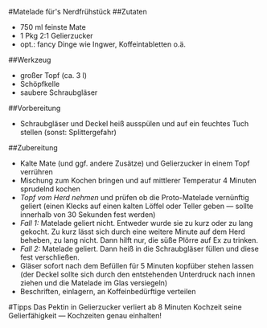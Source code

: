 #Matelade für's Nerdfrühstück
##Zutaten
- 750 ml feinste Mate
- 1 Pkg 2:1 Gelierzucker
- opt.: fancy Dinge wie Ingwer, Koffeintabletten o.ä.

##Werkzeug
- großer Topf (ca. 3 l)
- Schöpfkelle
- saubere Schraubgläser

##Vorbereitung
- Schraubgläser und Deckel heiß ausspülen und auf ein feuchtes Tuch stellen (sonst: Splittergefahr)

##Zubereitung
- Kalte Mate (und ggf. andere Zusätze) und Gelierzucker in einem Topf verrühren
- Mischung zum Kochen bringen und auf mittlerer Temperatur 4 Minuten sprudelnd kochen
- *Topf vom Herd nehmen* und prüfen ob die Proto-Matelade vernünftig geliert (einen Klecks auf einen kalten Löffel oder Teller geben — sollte innerhalb von 30 Sekunden fest werden)
- *Fall 1:* Matelade geliert nicht. Entweder wurde sie zu kurz oder zu lang gekocht. Zu kurz lässt sich durch eine weitere Minute auf dem Herd beheben, zu lang nicht. Dann hilft nur, die süße Plörre auf Ex zu trinken.
- *Fall 2:* Matelade geliert. Dann heiß in die Schraubgläser füllen und diese fest verschließen. 
- Gläser sofort nach dem Befüllen für 5 Minuten kopfüber stehen lassen (der Deckel sollte sich durch den entstehenden Unterdruck nach innen ziehen und die Matelade im Glas versiegeln)
- Beschriften, einlagern, an Koffeinbedürftige verteilen

#Tipps
Das Pektin in Gelierzucker verliert ab 8 Minuten Kochzeit seine Gelierfähigkeit — Kochzeiten genau einhalten!